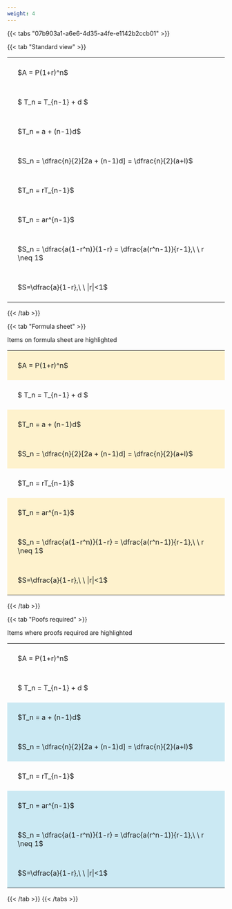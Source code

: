 ```yaml
---
weight: 4
---
```


{{< tabs "07b903a1-a6e6-4d35-a4fe-e1142b2ccb01" >}}

{{< tab "Standard view" >}}

<style type="text/css">
#T_90436 th.col_heading {
  text-align: left;
  font-size: 1em;
}
#T_90436 td {
  text-align: left;
  font-size: 1em;
  padding: 1.5em;
}
</style>
<table id="T_90436">
  <thead>
  </thead>
  <tbody>
    <tr>
      <td id="T_90436_row0_col0" class="data row0 col0" >$A = P(1+r)^n$</td>
    </tr>
    <tr>
      <td id="T_90436_row1_col0" class="data row1 col0" >$ T_n = T_{n-1} + d $</td>
    </tr>
    <tr>
      <td id="T_90436_row2_col0" class="data row2 col0" >$T_n = a + (n-1)d$</td>
    </tr>
    <tr>
      <td id="T_90436_row3_col0" class="data row3 col0" >$S_n = \dfrac{n}{2}[2a + (n-1)d] = \dfrac{n}{2}(a+l)$</td>
    </tr>
    <tr>
      <td id="T_90436_row4_col0" class="data row4 col0" >$T_n = rT_{n-1}$</td>
    </tr>
    <tr>
      <td id="T_90436_row5_col0" class="data row5 col0" >$T_n = ar^{n-1}$</td>
    </tr>
    <tr>
      <td id="T_90436_row6_col0" class="data row6 col0" >$S_n = \dfrac{a(1-r^n)}{1-r} = \dfrac{a(r^n-1)}{r-1},\ \  r \neq 1$</td>
    </tr>
    <tr>
      <td id="T_90436_row7_col0" class="data row7 col0" >$S=\dfrac{a}{1-r},\ \ |r|<1$</td>
    </tr>
  </tbody>
</table>
{{< /tab >}}

{{< tab "Formula sheet" >}}

Items on formula sheet are highlighted 
<br>
<style type="text/css">
#T_fe15a th.col_heading {
  text-align: left;
  font-size: 1em;
}
#T_fe15a td {
  text-align: left;
  font-size: 1em;
  padding: 1.5em;
}
#T_fe15a_row0_col0, #T_fe15a_row2_col0, #T_fe15a_row3_col0, #T_fe15a_row5_col0, #T_fe15a_row6_col0, #T_fe15a_row7_col0 {
  background-color: rgba(255,194,10, 0.2);
}
#T_fe15a_row1_col0, #T_fe15a_row4_col0 {
  background-color: rgba(0,0,0,0);
}
</style>
<table id="T_fe15a">
  <thead>
  </thead>
  <tbody>
    <tr>
      <td id="T_fe15a_row0_col0" class="data row0 col0" >$A = P(1+r)^n$</td>
    </tr>
    <tr>
      <td id="T_fe15a_row1_col0" class="data row1 col0" >$ T_n = T_{n-1} + d $</td>
    </tr>
    <tr>
      <td id="T_fe15a_row2_col0" class="data row2 col0" >$T_n = a + (n-1)d$</td>
    </tr>
    <tr>
      <td id="T_fe15a_row3_col0" class="data row3 col0" >$S_n = \dfrac{n}{2}[2a + (n-1)d] = \dfrac{n}{2}(a+l)$</td>
    </tr>
    <tr>
      <td id="T_fe15a_row4_col0" class="data row4 col0" >$T_n = rT_{n-1}$</td>
    </tr>
    <tr>
      <td id="T_fe15a_row5_col0" class="data row5 col0" >$T_n = ar^{n-1}$</td>
    </tr>
    <tr>
      <td id="T_fe15a_row6_col0" class="data row6 col0" >$S_n = \dfrac{a(1-r^n)}{1-r} = \dfrac{a(r^n-1)}{r-1},\ \  r \neq 1$</td>
    </tr>
    <tr>
      <td id="T_fe15a_row7_col0" class="data row7 col0" >$S=\dfrac{a}{1-r},\ \ |r|<1$</td>
    </tr>
  </tbody>
</table>
{{< /tab >}}

{{< tab "Poofs required" >}}

Items where proofs required are highlighted 
<br>
<style type="text/css">
#T_7ce56 th.col_heading {
  text-align: left;
  font-size: 1em;
}
#T_7ce56 td {
  text-align: left;
  font-size: 1em;
  padding: 1.5em;
}
#T_7ce56_row0_col0, #T_7ce56_row1_col0, #T_7ce56_row4_col0 {
  background-color: rgba(0,0,0,0);
}
#T_7ce56_row2_col0, #T_7ce56_row3_col0, #T_7ce56_row5_col0, #T_7ce56_row6_col0, #T_7ce56_row7_col0 {
  background-color: rgba(0,150,200, 0.2);
}
</style>
<table id="T_7ce56">
  <thead>
  </thead>
  <tbody>
    <tr>
      <td id="T_7ce56_row0_col0" class="data row0 col0" >$A = P(1+r)^n$</td>
    </tr>
    <tr>
      <td id="T_7ce56_row1_col0" class="data row1 col0" >$ T_n = T_{n-1} + d $</td>
    </tr>
    <tr>
      <td id="T_7ce56_row2_col0" class="data row2 col0" >$T_n = a + (n-1)d$</td>
    </tr>
    <tr>
      <td id="T_7ce56_row3_col0" class="data row3 col0" >$S_n = \dfrac{n}{2}[2a + (n-1)d] = \dfrac{n}{2}(a+l)$</td>
    </tr>
    <tr>
      <td id="T_7ce56_row4_col0" class="data row4 col0" >$T_n = rT_{n-1}$</td>
    </tr>
    <tr>
      <td id="T_7ce56_row5_col0" class="data row5 col0" >$T_n = ar^{n-1}$</td>
    </tr>
    <tr>
      <td id="T_7ce56_row6_col0" class="data row6 col0" >$S_n = \dfrac{a(1-r^n)}{1-r} = \dfrac{a(r^n-1)}{r-1},\ \  r \neq 1$</td>
    </tr>
    <tr>
      <td id="T_7ce56_row7_col0" class="data row7 col0" >$S=\dfrac{a}{1-r},\ \ |r|<1$</td>
    </tr>
  </tbody>
</table>
{{< /tab >}}
{{< /tabs >}}